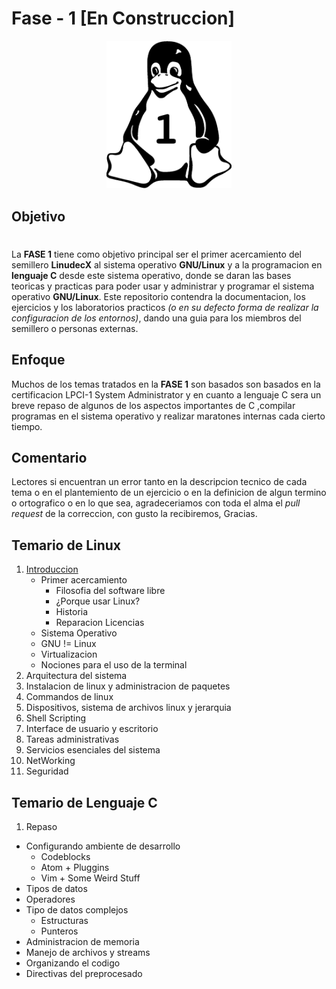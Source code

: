 # Fase - 1 [En Construccion]

<p align="center">
  <img src="logo.png" width="200"//>
</p>

## Objetivo
#
La **FASE 1** tiene como objetivo principal ser el primer acercamiento del semillero **LinudecX** al sistema operativo **GNU/Linux** y a la programacion en **lenguaje C** desde este sistema operativo, donde se daran las bases teoricas y practicas para poder usar y administrar y programar el sistema operativo **GNU/Linux**. Este repositorio contendra la documentacion, los ejercicios y los laboratorios practicos *(o en su defecto forma de realizar la configuracion de los entornos)*, dando una guia para los miembros del semillero o personas externas.

## Enfoque

Muchos de los temas tratados en la **FASE 1** son basados son basados en la certificacion LPCI-1 System Administrator y en cuanto a lenguaje C sera un breve repaso de algunos de los aspectos importantes de C ,compilar programas en el sistema operativo y realizar maratones internas cada cierto tiempo.

## Comentario

Lectores si encuentran un error tanto en la descripcion tecnico de cada tema o en el plantemiento de un ejercicio o en la definicion de algun termino o ortografico o en lo que sea, agradeceriamos con toda el alma el *pull request* de la correccion, con gusto la recibiremos, Gracias.

## Temario de Linux

1. [Introduccion](README.md)
    * Primer acercamiento
        * Filosofia del software libre
        * ¿Porque usar Linux?
        * Historia
        * Reparacion Licencias
    * Sistema Operativo
    * GNU != Linux
    * Virtualizacion
    * Nociones para el uso de la terminal
2. Arquitectura del sistema
3. Instalacion de linux y administracion de paquetes
4. Commandos de linux
5. Dispositivos, sistema de archivos linux y jerarquia
6. Shell Scripting
7. Interface de usuario y escritorio
8. Tareas administrativas
9. Servicios esenciales del sistema
10. NetWorking
11. Seguridad

## Temario de Lenguaje C

1. Repaso
  * Configurando ambiente de desarrollo
    * Codeblocks
    * Atom + Pluggins
    * Vim + Some Weird Stuff
  * Tipos de datos
  * Operadores
  * Tipo de datos complejos
    * Estructuras
    * Punteros
  * Administracion de memoria
  * Manejo de archivos y streams
  * Organizando el codigo
  * Directivas del preprocesado
